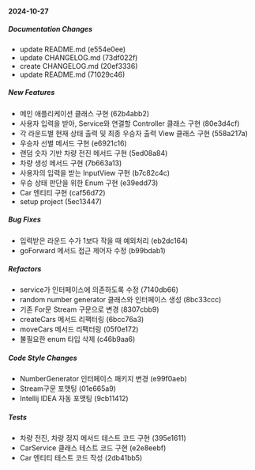 #### 2024-10-27

##### Documentation Changes

*  update README.md (e554e0ee)
*  update CHANGELOG.md (73df022f)
*  create CHANGELOG.md (20ef3336)
*  update README.md (71029c46)

##### New Features

*  메인 애플리케이션 클래스 구현 (62b4abb2)
*  사용자 입력을 받아, Service와 연결할 Controller 클래스 구현 (80e3d4cf)
*  각 라운드별 현재 상태 출력 및 최종 우승자 출력 View 클래스 구현 (558a217a)
*  우승자 선별 메서드 구현 (e6921c16)
*  랜덤 숫자 기반 차량 전진 메서드 구현 (5ed08a84)
*  차량 생성 메서드 구현 (7b663a13)
*  사용자의 입력을 받는 InputView 구현 (b7c82c4c)
*  우승 상태 판단을 위한 Enum 구현 (e39edd73)
*  Car 엔티티 구현 (caf56d72)
*  setup project (5ec13447)

##### Bug Fixes

*  입력받은 라운드 수가 1보다 작을 때 예외처리 (eb2dc164)
*  goForward 메서드 접근 제어자 수정 (b99bdab1)

##### Refactors

*  service가 인터페이스에 의존하도록 수정 (7140db66)
*  random number generator 클래스와 인터페이스 생성 (8bc33ccc)
*  기존 For문 Stream 구문으로 변경 (8307cbb9)
*  createCars 메서드 리팩터링 (6bcc76a3)
*  moveCars 메서드 리팩터링 (05f0e172)
*  불필요한 enum 타입 삭제 (c46b9aa6)

##### Code Style Changes

*  NumberGenerator 인터페이스 패키지 변경 (e99f0aeb)
*  Stream구문 포맷팅 (01e665a9)
*  Intellij IDEA 자동 포맷팅 (9cb11412)

##### Tests

*  차량 전진, 차량 정지 메서드 테스트 코드 구현 (395e1611)
*  CarService 클래스 테스트 코드 구현 (e2e8eebf)
*  Car 엔티티 테스트 코드 작성 (2db41bb5)

